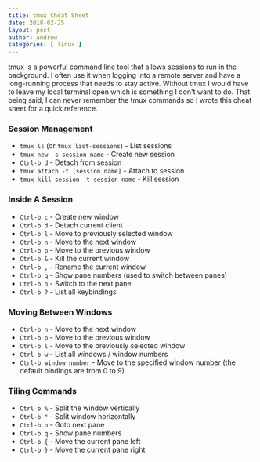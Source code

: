 ```yaml
---
title: tmux Cheat Sheet
date: 2018-02-25
layout: post
author: andrew
categories: [ linux ]
---
```


tmux is a powerful command line tool that allows sessions to run in the background.  I often use it when logging into a remote server and have a long-running process that needs to stay active. Without tmux I would have to leave my local terminal open which is something I don't want to do.  That being said, I can never remember the tmux commands so I wrote this cheat sheet for a quick reference.

### Session Management 
- `tmux ls` (or `tmux list-sessions`) - List sessions 
- `tmux new -s session-name` - Create new session
- `Ctrl-b d` - Detach from session 
- `tmux attach -t [session name]` - Attach to session 
- `tmux kill-session -t session-name` - Kill session

### Inside A Session
- `Ctrl-b c` - Create new window 
- `Ctrl-b d` - Detach current client 
- `Ctrl-b l` - Move to previously selected window 
- `Ctrl-b n` - Move to the next window 
- `Ctrl-b p` - Move to the previous window 
- `Ctrl-b &` - Kill the current window 
- `Ctrl-b ,` - Rename the current window 
- `Ctrl-b q` - Show pane numbers (used to switch between panes) 
- `Ctrl-b o` - Switch to the next pane 
- `Ctrl-b ?` - List all keybindings 


### Moving Between Windows
- `Ctrl-b n` - Move to the next window
- `Ctrl-b p` - Move to the previous window
- `Ctrl-b l` - Move to the previously selected window
- `Ctrl-b w` - List all windows / window numbers
- `Ctrl-b window number` - Move to the specified window number (the default bindings are from 0 to 9) 


### Tiling Commands 
- `Ctrl-b %` - Split the window vertically
- `Ctrl-b "` - Split window horizontally
- `Ctrl-b o` - Goto next pane
- `Ctrl-b q` - Show pane numbers
- `Ctrl-b {` - Move the current pane left 
- `Ctrl-b }` - Move the current pane right


